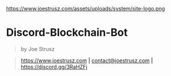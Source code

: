 https://www.joestrusz.com/assets/uploads/system/site-logo.png
# Discord-Blockchain-Bot
> by Joe Strusz 

> https://www.joestrusz.com **|** contact@joestrusz.com **|** https://discord.gg/3RaHZFj



